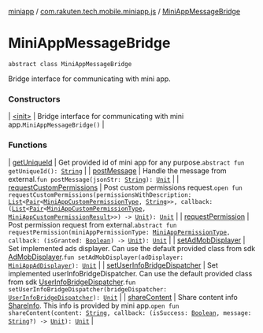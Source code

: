 [miniapp](../../index.md) / [com.rakuten.tech.mobile.miniapp.js](../index.md) / [MiniAppMessageBridge](./index.md)

# MiniAppMessageBridge

`abstract class MiniAppMessageBridge`

Bridge interface for communicating with mini app.

### Constructors

| [&lt;init&gt;](-init-.md) | Bridge interface for communicating with mini app.`MiniAppMessageBridge()` |

### Functions

| [getUniqueId](get-unique-id.md) | Get provided id of mini app for any purpose.`abstract fun getUniqueId(): `[`String`](https://kotlinlang.org/api/latest/jvm/stdlib/kotlin/-string/index.html) |
| [postMessage](post-message.md) | Handle the message from external.`fun postMessage(jsonStr: `[`String`](https://kotlinlang.org/api/latest/jvm/stdlib/kotlin/-string/index.html)`): `[`Unit`](https://kotlinlang.org/api/latest/jvm/stdlib/kotlin/-unit/index.html) |
| [requestCustomPermissions](request-custom-permissions.md) | Post custom permissions request.`open fun requestCustomPermissions(permissionsWithDescription: `[`List`](https://kotlinlang.org/api/latest/jvm/stdlib/kotlin.collections/-list/index.html)`<`[`Pair`](https://kotlinlang.org/api/latest/jvm/stdlib/kotlin/-pair/index.html)`<`[`MiniAppCustomPermissionType`](../../com.rakuten.tech.mobile.miniapp.permission/-mini-app-custom-permission-type/index.md)`, `[`String`](https://kotlinlang.org/api/latest/jvm/stdlib/kotlin/-string/index.html)`>>, callback: (`[`List`](https://kotlinlang.org/api/latest/jvm/stdlib/kotlin.collections/-list/index.html)`<`[`Pair`](https://kotlinlang.org/api/latest/jvm/stdlib/kotlin/-pair/index.html)`<`[`MiniAppCustomPermissionType`](../../com.rakuten.tech.mobile.miniapp.permission/-mini-app-custom-permission-type/index.md)`, `[`MiniAppCustomPermissionResult`](../../com.rakuten.tech.mobile.miniapp.permission/-mini-app-custom-permission-result/index.md)`>>) -> `[`Unit`](https://kotlinlang.org/api/latest/jvm/stdlib/kotlin/-unit/index.html)`): `[`Unit`](https://kotlinlang.org/api/latest/jvm/stdlib/kotlin/-unit/index.html) |
| [requestPermission](request-permission.md) | Post permission request from external.`abstract fun requestPermission(miniAppPermissionType: `[`MiniAppPermissionType`](../../com.rakuten.tech.mobile.miniapp.permission/-mini-app-permission-type/index.md)`, callback: (isGranted: `[`Boolean`](https://kotlinlang.org/api/latest/jvm/stdlib/kotlin/-boolean/index.html)`) -> `[`Unit`](https://kotlinlang.org/api/latest/jvm/stdlib/kotlin/-unit/index.html)`): `[`Unit`](https://kotlinlang.org/api/latest/jvm/stdlib/kotlin/-unit/index.html) |
| [setAdMobDisplayer](set-ad-mob-displayer.md) | Set implemented ads displayer. Can use the default provided class from sdk [AdMobDisplayer](../../com.rakuten.tech.mobile.miniapp.ads/-ad-mob-displayer/index.md).`fun setAdMobDisplayer(adDisplayer: `[`MiniAppAdDisplayer`](../../com.rakuten.tech.mobile.miniapp.ads/-mini-app-ad-displayer/index.md)`): `[`Unit`](https://kotlinlang.org/api/latest/jvm/stdlib/kotlin/-unit/index.html) |
| [setUserInfoBridgeDispatcher](set-user-info-bridge-dispatcher.md) | Set implemented userInfoBridgeDispatcher. Can use the default provided class from sdk [UserInfoBridgeDispatcher](../../com.rakuten.tech.mobile.miniapp.js.userinfo/-user-info-bridge-dispatcher/index.md).`fun setUserInfoBridgeDispatcher(bridgeDispatcher: `[`UserInfoBridgeDispatcher`](../../com.rakuten.tech.mobile.miniapp.js.userinfo/-user-info-bridge-dispatcher/index.md)`): `[`Unit`](https://kotlinlang.org/api/latest/jvm/stdlib/kotlin/-unit/index.html) |
| [shareContent](share-content.md) | Share content info [ShareInfo](#). This info is provided by mini app.`open fun shareContent(content: `[`String`](https://kotlinlang.org/api/latest/jvm/stdlib/kotlin/-string/index.html)`, callback: (isSuccess: `[`Boolean`](https://kotlinlang.org/api/latest/jvm/stdlib/kotlin/-boolean/index.html)`, message: `[`String`](https://kotlinlang.org/api/latest/jvm/stdlib/kotlin/-string/index.html)`?) -> `[`Unit`](https://kotlinlang.org/api/latest/jvm/stdlib/kotlin/-unit/index.html)`): `[`Unit`](https://kotlinlang.org/api/latest/jvm/stdlib/kotlin/-unit/index.html) |

